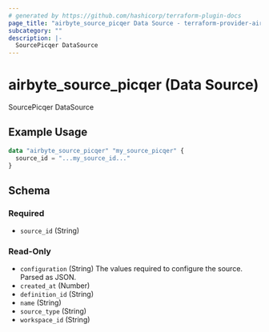 ```yaml
---
# generated by https://github.com/hashicorp/terraform-plugin-docs
page_title: "airbyte_source_picqer Data Source - terraform-provider-airbyte"
subcategory: ""
description: |-
  SourcePicqer DataSource
---
```


# airbyte_source_picqer (Data Source)

SourcePicqer DataSource

## Example Usage

```terraform
data "airbyte_source_picqer" "my_source_picqer" {
  source_id = "...my_source_id..."
}
```

<!-- schema generated by tfplugindocs -->
## Schema

### Required

- `source_id` (String)

### Read-Only

- `configuration` (String) The values required to configure the source. Parsed as JSON.
- `created_at` (Number)
- `definition_id` (String)
- `name` (String)
- `source_type` (String)
- `workspace_id` (String)
